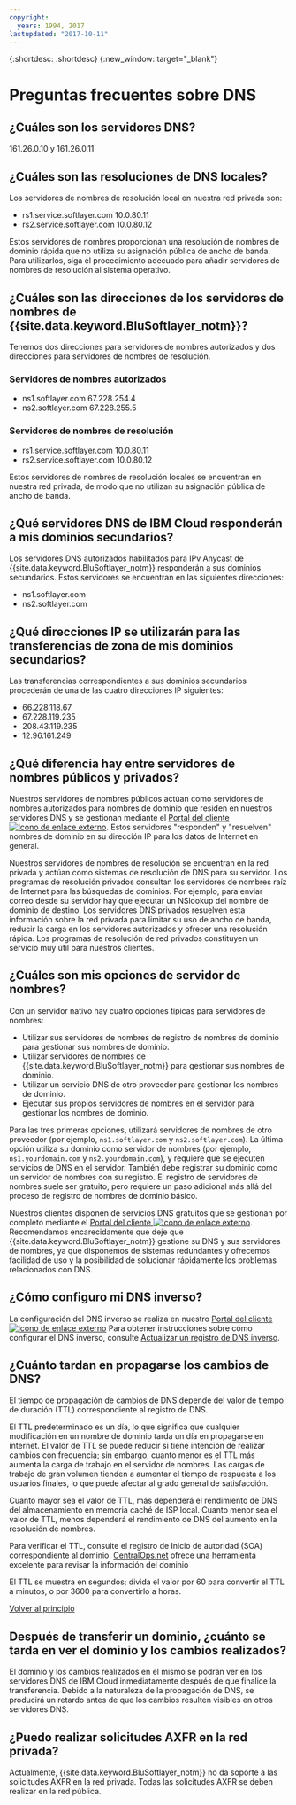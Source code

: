 ```yaml
---
copyright:
  years: 1994, 2017
lastupdated: "2017-10-11"
---
```


{:shortdesc: .shortdesc}
{:new_window: target="_blank"}

<a name="top"></a>
# Preguntas frecuentes sobre DNS

## ¿Cuáles son los servidores DNS?

161.26.0.10 y 161.26.0.11

## ¿Cuáles son las resoluciones de DNS locales?

Los servidores de nombres de resolución local en nuestra red privada son:

* rs1.service.softlayer.com 10.0.80.11
* rs2.service.softlayer.com 10.0.80.12

Estos servidores de nombres proporcionan una resolución de nombres de dominio rápida que no utiliza su asignación pública de ancho de banda. Para utilizarlos, siga el procedimiento adecuado para añadir servidores de nombres de resolución al sistema operativo.

## ¿Cuáles son las direcciones de los servidores de nombres de {{site.data.keyword.BluSoftlayer_notm}}?

Tenemos dos direcciones para servidores de nombres autorizados y dos direcciones para servidores de nombres de resolución.

### Servidores de nombres autorizados

* ns1.softlayer.com 67.228.254.4
* ns2.softlayer.com 67.228.255.5

### Servidores de nombres de resolución

* rs1.service.softlayer.com 10.0.80.11
* rs2.service.softlayer.com 10.0.80.12

Estos servidores de nombres de resolución locales se encuentran en nuestra red privada, de modo que no utilizan su asignación pública de ancho de banda. 

## ¿Qué servidores DNS de IBM Cloud responderán a mis dominios secundarios?

Los servidores DNS autorizados habilitados para IPv Anycast de {{site.data.keyword.BluSoftlayer_notm}} responderán a sus dominios secundarios. Estos servidores se encuentran en las siguientes direcciones:

  * ns1.softlayer.com
  * ns2.softlayer.com
  
## ¿Qué direcciones IP se utilizarán para las transferencias de zona de mis dominios secundarios?

Las transferencias correspondientes a sus dominios secundarios procederán de una de las cuatro direcciones IP siguientes:

* 66.228.118.67
* 67.228.119.235
* 208.43.119.235
* 12.96.161.249

## ¿Qué diferencia hay entre servidores de nombres públicos y privados?

Nuestros servidores de nombres públicos actúan como servidores de nombres autorizados para nombres de dominio que residen en nuestros servidores DNS y se gestionan mediante el [Portal del cliente ![Icono de enlace externo](../../icons/launch-glyph.svg "Icono de enlace externo")](https://control.softlayer.com/). Estos servidores "responden" y "resuelven" nombres de dominio en su dirección IP para los datos de Internet en general.

Nuestros servidores de nombres de resolución se encuentran en la red privada y actúan como sistemas de resolución de DNS para su servidor. Los programas de resolución privados consultan los servidores de nombres raíz de Internet para las búsquedas de dominios. Por ejemplo, para enviar correo desde su servidor hay que ejecutar un NSlookup del nombre de dominio de destino. Los servidores DNS privados resuelven esta información sobre la red privada para limitar su uso de ancho de banda, reducir la carga en los servidores autorizados y ofrecer una resolución rápida. Los programas de resolución de red privados constituyen un servicio muy útil para nuestros clientes.

## ¿Cuáles son mis opciones de servidor de nombres?

Con un servidor nativo hay cuatro opciones típicas para servidores de nombres:

* Utilizar sus servidores de nombres de registro de nombres de dominio para gestionar sus nombres de dominio.
* Utilizar servidores de nombres de {{site.data.keyword.BluSoftlayer_notm}} para gestionar sus nombres de dominio.
* Utilizar un servicio DNS de otro proveedor para gestionar los nombres de dominio.
* Ejecutar sus propios servidores de nombres en el servidor para gestionar los nombres de dominio.

Para las tres primeras opciones, utilizará servidores de nombres de otro proveedor (por ejemplo, `ns1.softlayer.com` y `ns2.softlayer.com`). La última opción utiliza su dominio como servidor de nombres (por ejemplo, `ns1.yourdomain.com` y `ns2.yourdomain.com`), y requiere que se ejecuten servicios de DNS en el servidor. También debe registrar su dominio como un servidor de nombres con su registro. El registro de servidores de nombres suele ser gratuito, pero requiere un paso adicional más allá del proceso de registro de nombres de dominio básico.

Nuestros clientes disponen de servicios DNS gratuitos que se gestionan por completo mediante el [Portal del cliente ![Icono de enlace externo](../../icons/launch-glyph.svg "Icono de enlace externo")](https://control.softlayer.com/). Recomendamos encarecidamente que deje que {{site.data.keyword.BluSoftlayer_notm}} gestione su DNS y sus servidores de nombres, ya que disponemos de sistemas redundantes y ofrecemos facilidad de uso y la posibilidad de solucionar rápidamente los problemas relacionados con DNS.

## ¿Cómo configuro mi DNS inverso?

La configuración del DNS inverso se realiza en nuestro [Portal del cliente ![Icono de enlace externo](../../icons/launch-glyph.svg "Icono de enlace externo")](https://control.softlayer.com/) Para obtener instrucciones sobre cómo configurar el DNS inverso, consulte [Actualizar un registro de DNS inverso](update-reverse-dns-record.html).

<a name="29"></a>
## ¿Cuánto tardan en propagarse los cambios de DNS?

El tiempo de propagación de cambios de DNS depende del valor de tiempo de duración (TTL) correspondiente al registro de DNS.

El TTL predeterminado es un día, lo que significa que cualquier modificación en un nombre de dominio tarda un día en propagarse en internet. El valor de TTL se puede reducir si tiene intención de realizar cambios con frecuencia; sin embargo, cuanto menor es el TTL más aumenta la carga de trabajo en el servidor de nombres. Las cargas de trabajo de gran volumen tienden a aumentar el tiempo de respuesta a los usuarios finales, lo que puede afectar al grado general de satisfacción.

Cuanto mayor sea el valor de TTL, más dependerá el rendimiento de DNS del almacenamiento en memoria caché de ISP local. Cuanto menor sea el valor de TTL, menos dependerá el rendimiento de DNS del aumento en la resolución de nombres.

Para verificar el TTL, consulte el registro de Inicio de autoridad (SOA) correspondiente al dominio. [CentralOps.net](http://centralops.net/co/) ofrece una herramienta excelente para revisar la información del dominio

El TTL se muestra en segundos; divida el valor por 60 para convertir el TTL a minutos, o por 3600 para convertirlo a horas.

[Volver al principio](#top)


## Después de transferir un dominio, ¿cuánto se tarda en ver el dominio y los cambios realizados?

El dominio y los cambios realizados en el mismo se podrán ver en los servidores DNS de IBM Cloud inmediatamente después de que finalice la transferencia. Debido a la naturaleza de la propagación de DNS, se producirá un retardo antes de que los cambios resulten visibles en otros servidores DNS.

## ¿Puedo realizar solicitudes AXFR en la red privada?

Actualmente, {{site.data.keyword.BluSoftlayer_notm}} no da soporte a las solicitudes AXFR en la red privada. Todas las solicitudes AXFR se deben realizar en la red pública.

